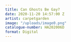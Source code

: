 ```yaml
---
title: Can Ghosts Be Gay?
date: 2020-11-20 14:57:00 Z
artist: carpetgarden
image: "/uploads/image0.png"
catalogue-number: HA202006D
format: Digital
---
```


